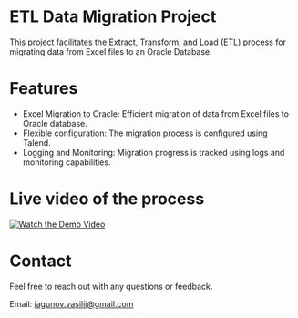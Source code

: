 # ETL Data Migration Project
This project facilitates the Extract, Transform, and Load (ETL) process for migrating data from Excel files to an Oracle Database.

# Features
* Excel Migration to Oracle: Efficient migration of data from Excel files to Oracle database.
* Flexible configuration: The migration process is configured using Talend.
* Logging and Monitoring: Migration progress is tracked using logs and monitoring capabilities.

# Live video of the process
[![Watch the Demo Video](https://drive.google.com/uc?export=download&id=1BWv3GczyquOIMM7zF3J0cRAuOUn3vzim)](https://drive.google.com/file/d/1BWv3GczyquOIMM7zF3J0cRAuOUn3vzim/view)




# Contact
Feel free to reach out with any questions or feedback.

Email: iagunov.vasilii@gmail.com

